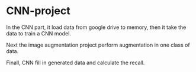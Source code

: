# CNN-project
In the CNN part, it load data from google drive to memory, then it take the data to train a CNN model. 

Next the image augmentation project perform augmentation in one class of data.  

Finall, CNN fill in generated data and calculate the recall. 
